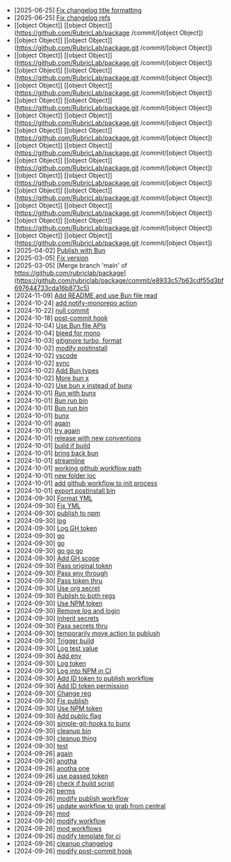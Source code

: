 - [2025-06-25] [Fix changelog title formatting](https://github.com/RubricLab/package/commit/0daaf416a5a54a534dd0c86dc4613853c1499613)
- [2025-06-25] [Fix changelog refs
](https://github.com/RubricLab/package/commit/42a611c4ceec54957411bbeef4f515c09f3135f1
)
- [[object Object]] [[object Object]](https://github.com/RubricLab/package
/commit/[object Object])
- [[object Object]] [[object Object]](https://github.com/RubricLab/package.git
/commit/[object Object])
- [[object Object]] [[object Object]](https://github.com/RubricLab/package.git
/commit/[object Object])
- [[object Object]] [[object Object]](https://github.com/RubricLab/package.git
/commit/[object Object])
- [[object Object]] [[object Object]](https://github.com/RubricLab/package.git
/commit/[object Object])
- [[object Object]] [[object Object]](https://github.com/RubricLab/package.git
/commit/[object Object])
- [[object Object]] [[object Object]](https://github.com/RubricLab/package.git
/commit/[object Object])
- [[object Object]] [[object Object]](https://github.com/RubricLab/package.git
/commit/[object Object])
- [[object Object]] [[object Object]](https://github.com/RubricLab/package.git
/commit/[object Object])
- [[object Object]] [[object Object]](https://github.com/RubricLab/package.git
/commit/[object Object])
- [[object Object]] [[object Object]](https://github.com/RubricLab/package.git
/commit/[object Object])
- [[object Object]] [[object Object]](https://github.com/RubricLab/package.git
/commit/[object Object])
- [[object Object]] [[object Object]](https://github.com/RubricLab/package.git
/commit/[object Object])
- [[object Object]] [[object Object]](https://github.com/RubricLab/package.git
/commit/[object Object])
- [[object Object]] [[object Object]](https://github.com/RubricLab/package.git
/commit/[object Object])
- [2025-04-02] [Publish with Bun](https://github.com/RubricLab/package/commit/a3f63a3d760ac58d9e5c20ca361c63e19fec6b64)
- [2025-03-05] [Fix version](https://github.com/rubriclab/package/commit/15976652cc3e1859cb93a3a4588bba11ef4a4625)
- [2025-03-05] [Merge branch 'main' of https://github.com/rubriclab/package](https://github.com/rubriclab/package/commit/e8933c57b63cdf55d3bf697644733cda16b873c5)
- [2024-11-09] [Add README and use Bun file read](https://github.com/RubricLab/package/commit/72413ce1826d5a064539d622f0c567dd8d65e94d)
- [2024-10-24] [add notify-monorepo action](https://github.com/RubricLab/package/commit/84c7a866ed0bae6327ace3f1d7eaffde66ec22c8)
- [2024-10-22] [null commit](https://github.com/RubricLab/package/commit/3ed1bb87967f633a8a20b79e7e64a93ae92ebec0)
- [2024-10-18] [post-commit hook](https://github.com/RubricLab/package/commit/8d490e082b47dfe7cc169bae481a36f0cc1337b4)
- [2024-10-04] [Use Bun file APIs](https://github.com/RubricLab/package/commit/17f26299c5908b883d4d659f28423d162adb4942)
- [2024-10-04] [bleed for mono](https://github.com/RubricLab/package/commit/4caf565ae9d7d81f0564b843e120673d907819db)
- [2024-10-03] [gitignore turbo, format](https://github.com/RubricLab/package/commit/9b47d2616c4cbcba32b321ac7df187cd4f9b45b0)
- [2024-10-02] [modify postinstall](https://github.com/RubricLab/package/commit/12084d1b43480f29c84ea0e108cc67f2aed9055b)
- [2024-10-02] [vscode](https://github.com/RubricLab/package/commit/bacb3288084f058a7a9e27ef25ae198686665bd1)
- [2024-10-02] [sync](https://github.com/RubricLab/package/commit/c7dbeb3143a103e9a24951008062f73c27433ecd)
- [2024-10-02] [Add Bun types](https://github.com/RubricLab/package/commit/53e2afab76d750efb07f5d91f183f904647e1f70)
- [2024-10-02] [More bun x](https://github.com/RubricLab/package/commit/f71837124ab29707694360cee767e2dcf751b738)
- [2024-10-02] [Use bun x instead of bunx](https://github.com/RubricLab/package/commit/d275bcc6e64a1dd86a86d174c4cf91f392df67ad)
- [2024-10-01] [Run with bunx](https://github.com/RubricLab/package/commit/3eaf4da606419744daf7306c609acec43041158a)
- [2024-10-01] [Bun run bin](https://github.com/RubricLab/package/commit/29319b0949a45cb696fa69c3a7251eb6c2dc4393)
- [2024-10-01] [Bun run bin](https://github.com/RubricLab/package/commit/1ab202522dbb5d80d7bc7e98d889dfac02db5412)
- [2024-10-01] [bunx](https://github.com/RubricLab/package/commit/e0a07716d7b1b0e27ae8def0892399906409ca41)
- [2024-10-01] [again](https://github.com/RubricLab/package/commit/935a8333e2defb917a0e256ca11bb37a46f2b7aa)
- [2024-10-01] [try again](https://github.com/RubricLab/package/commit/9cb731c98cfbadffa77e548b927c462240894de5)
- [2024-10-01] [release with new conventions](https://github.com/RubricLab/package/commit/12acf557014df1c4f5b2bf8dc43b606a64f253a8)
- [2024-10-01] [build if build](https://github.com/RubricLab/package/commit/30ed3b094bb5ea0149aa5991ac2789d739e137e8)
- [2024-10-01] [bring back bun](https://github.com/RubricLab/package/commit/47e851c8abd2838d825f6f7dd495208e2b78ef34)
- [2024-10-01] [streamline](https://github.com/RubricLab/package/commit/bceeab25b621a9a14621b58f6c47c3b4d18b480f)
- [2024-10-01] [working github workflow path](https://github.com/RubricLab/package/commit/101745d479027a4e80b57e2a1f3348ffd65e9685)
- [2024-10-01] [new folder loc](https://github.com/RubricLab/package/commit/c664bce0e416c74b7bdfe862e642ec792b925ffb)
- [2024-10-01] [add github workflow to init process](https://github.com/RubricLab/package/commit/ef7bffb64e4d70961f6e0f66b8e60e2466895201)
- [2024-10-01] [export postinstall bin](https://github.com/RubricLab/package/commit/2d71dba989d3921609a9d45f0304aec166216c9b)
- [2024-09-30] [Format YML](https://github.com/RubricLab/package/commit/7bd64caadb14241590e9ddd0316be1b7d4741969)
- [2024-09-30] [Fix YML](https://github.com/RubricLab/package/commit/bf43d2230be33033adbce152033652b46c16161e)
- [2024-09-30] [publish to npm](https://github.com/RubricLab/package/commit/d659637c2453a21e66c3e55ae620669c3922247a)
- [2024-09-30] [log](https://github.com/RubricLab/package/commit/9812ab00a4e61e89c0b746894d3e82ad05d49c2a)
- [2024-09-30] [Log GH token](https://github.com/RubricLab/package/commit/c05e5123cf1df00a21923b3784eabadf88b317ef)
- [2024-09-30] [go](https://github.com/RubricLab/package/commit/850882c994fe9d1309befdfbf1777b94664ab209)
- [2024-09-30] [go](https://github.com/RubricLab/package/commit/cb8f4f151768e882815301e2298e8a0251f20bdd)
- [2024-09-30] [go go go](https://github.com/RubricLab/package/commit/e6a4df7e079a0e00d466ecc823e5e7190960731d)
- [2024-09-30] [Add GH scope](https://github.com/RubricLab/package/commit/29328a6713371d666c32a2c024c097fb5ef3e39b)
- [2024-09-30] [Pass original token](https://github.com/RubricLab/package/commit/e222b482ad55cf571210e0f2eacf1af0e60abe48)
- [2024-09-30] [Pass env through](https://github.com/RubricLab/package/commit/20e2ba378c24123bf082b4c0307a04bbedbf3ba6)
- [2024-09-30] [Pass token thru](https://github.com/RubricLab/package/commit/22e9ae9afe5aafe67ceb8440d03facd18c1ca322)
- [2024-09-30] [Use org secret](https://github.com/RubricLab/package/commit/092c1e6d6a86d1bb0edb7005f4b63cec825442d3)
- [2024-09-30] [Publish to both regs](https://github.com/RubricLab/package/commit/647c3d6d8d016cd45ae88fd4e259c4b4fb27c652)
- [2024-09-30] [Use NPM token](https://github.com/RubricLab/package/commit/aeb4fc859d6ed64ea16b08b9a73b108f332cb0e6)
- [2024-09-30] [Remove log and login](https://github.com/RubricLab/package/commit/dd6e8392afd12d5b0e761692fef23b976d417da9)
- [2024-09-30] [Inherit secrets](https://github.com/RubricLab/package/commit/b0ec2999b808f363eef870070f0518b55975de5d)
- [2024-09-30] [Pass secrets thru](https://github.com/RubricLab/package/commit/4ad4d20a604d19babc8286ed7de8321785c262d5)
- [2024-09-30] [temporarily move action to publush](https://github.com/RubricLab/package/commit/da85f59cacd33bc62868961c17f07237cc83f810)
- [2024-09-30] [Trigger build](https://github.com/RubricLab/package/commit/78c9d7ea8f92df44f7aaba4413fa76e128817392)
- [2024-09-30] [Log test value](https://github.com/RubricLab/package/commit/02f1b825e6c56eebd0df762a3830d2e6d91428a5)
- [2024-09-30] [Add env](https://github.com/RubricLab/package/commit/ec55c3e738b0110c1135e615a954199a6c07b0ee)
- [2024-09-30] [Log token](https://github.com/RubricLab/package/commit/4191a1401ae106d8f343bda169a40f4a884b5996)
- [2024-09-30] [Log into NPM in CI](https://github.com/RubricLab/package/commit/0e00fd7efdb95aaa5d6d7700758f79f98c77d9b7)
- [2024-09-30] [Add ID token to publish workflow](https://github.com/RubricLab/package/commit/bdde9e59b74cb1ec28d037d1568b0c9e22a0c115)
- [2024-09-30] [Add ID token permission](https://github.com/RubricLab/package/commit/219ec0077213471a441d4ffc7e5bf1e3520c4bd7)
- [2024-09-30] [Change reg](https://github.com/RubricLab/package/commit/fed2eb94d2428646ba9b16c0a94a095b9e00c6da)
- [2024-09-30] [Fix publish](https://github.com/RubricLab/package/commit/5c4e7447c53b3d5fcb0ffb6db16e831f74e26494)
- [2024-09-30] [Use NPM token](https://github.com/RubricLab/package/commit/6f39850b3d63aa1f70d543917b71f64379402f4d)
- [2024-09-30] [Add public flag](https://github.com/RubricLab/package/commit/19da8316f671cf8fac1025d9f8a232a4769d52f6)
- [2024-09-30] [simple-git-hooks to bunx](https://github.com/RubricLab/package/commit/9c48bd26a150bec309fb0870d868fc249c6b8beb)
- [2024-09-30] [cleanup bin](https://github.com/RubricLab/package/commit/919bd9370ce2f7191ae0356a106b03f05dc9d9a8)
- [2024-09-30] [cleanup thing](https://github.com/RubricLab/package/commit/b8c09fdd28e5458028dc093ad1049d82c2242655)
- [2024-09-30] [test](https://github.com/RubricLab/package/commit/4ef7b4c77dfb507b5d8f271991b9188f6857059f)
- [2024-09-26] [again](https://github.com/RubricLab/package/commit/00bea9648d648d83e806dac3ef0b5ca0972a39cf)
- [2024-09-26] [anotha](https://github.com/RubricLab/package/commit/b8eea72aaee463483a46b6f72fb5c6e1566e1658)
- [2024-09-26] [anotha one](https://github.com/RubricLab/package/commit/9430475cb9b30d1943d6379af03ea08c037893a0)
- [2024-09-26] [use passed token](https://github.com/RubricLab/package/commit/abe9acd4d65cd1cb40a3b4f4b65669da0aae9d39)
- [2024-09-26] [check if build script](https://github.com/RubricLab/package/commit/048d2df8827c9bfcf8438034260ef69e732bce00)
- [2024-09-26] [perms](https://github.com/RubricLab/package/commit/4292383843810356ec8284bc1082b2e340edeb30)
- [2024-09-26] [modify publish workflow](https://github.com/RubricLab/package/commit/493b42aa1953d2e15574681a7da1843c96b9b885)
- [2024-09-26] [update workflow to grab from central](https://github.com/RubricLab/package/commit/9c40a9fd53aeb76f6b9556bd701475aa628bdab9)
- [2024-09-26] [mod](https://github.com/RubricLab/package/commit/8aaf3902de8434a35839ead2d5e0f097f51ec96b)
- [2024-09-26] [modify workflow](https://github.com/RubricLab/package/commit/706f389a5e93cfa0772a57c41edc672b4a40734c)
- [2024-09-26] [mod workflows](https://github.com/RubricLab/package/commit/1854f5e14682698520ee2a5bf99ba81b148fdc5e)
- [2024-09-26] [modify template for ci](https://github.com/RubricLab/package/commit/5cc5a6617af973c88bffb26c9032f6856e6aa09a)
- [2024-09-26] [cleanup changelog](https://github.com/RubricLab/package/commit/745b3ce1b24ce6c11673fa5aeb683eb68f4debdc)
- [2024-09-26] [modify post-commit hook](https://github.com/RubricLab/package/commit/51edd9abd0e15583794677eb0785e5df88bb4bfe)

